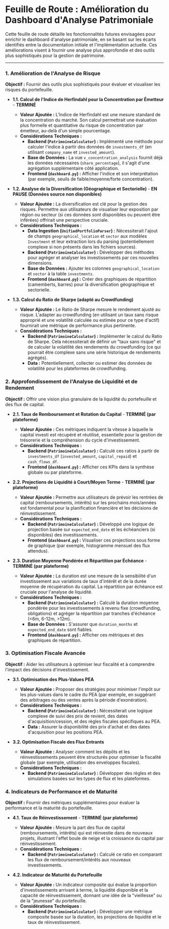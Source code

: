# Feuille de Route : Amélioration du Dashboard d'Analyse Patrimoniale

Cette feuille de route détaille les fonctionnalités futures envisagées pour enrichir le dashboard d'analyse patrimoniale, en se basant sur les écarts identifiés entre la documentation initiale et l'implémentation actuelle. Ces améliorations visent à fournir une analyse plus approfondie et des outils plus sophistiqués pour la gestion de patrimoine.

---

### 1. Amélioration de l'Analyse de Risque

**Objectif :** Fournir des outils plus sophistiqués pour évaluer et visualiser les risques du portefeuille.

*   **1.1. Calcul de l'Indice de Herfindahl pour la Concentration par Émetteur** - **TERMINÉ**
    *   **Valeur Ajoutée :** L'Indice de Herfindahl est une mesure standard de la concentration du marché. Son calcul permettrait une évaluation plus formelle et quantitative du risque de concentration par émetteur, au-delà d'un simple pourcentage.
    *   **Considérations Techniques :**
        *   **Backend (`PatrimoineCalculator`) :** Implémenté une méthode pour calculer l'indice à partir des données de `investments_df` (en utilisant `company_name` et `invested_amount`).
        *   **Base de Données :** La vue `v_concentration_analysis` fournit déjà les données nécessaires (`share_percentage`), il s'agit d'une agrégation supplémentaire côté application.
        *   **Frontend (`dashboard.py`) :** Afficher l'indice et son interprétation (par exemple, seuils de faible/moyenne/forte concentration).

*   **1.2. Analyse de la Diversification (Géographique et Sectorielle)** - **EN PAUSE (Données source non disponibles)**
    *   **Valeur Ajoutée :** La diversification est clé pour la gestion des risques. Permettre aux utilisateurs de visualiser leur exposition par région ou secteur (si ces données sont disponibles ou peuvent être inférées) offrirait une perspective cruciale.
    *   **Considérations Techniques :**
        *   **Data Ingestion (`UnifiedPortfolioParser`) :** Nécessiterait l'ajout de champs `geographical_location` et `sector` aux modèles `Investment` et leur extraction lors du parsing (potentiellement complexe si non présents dans les fichiers sources).
        *   **Backend (`PatrimoineCalculator`) :** Développer des méthodes pour agréger et analyser les investissements par ces nouvelles dimensions.
        *   **Base de Données :** Ajouter les colonnes `geographical_location` et `sector` à la table `investments`.
        *   **Frontend (`dashboard.py`) :** Créer des graphiques de répartition (camemberts, barres) pour la diversification géographique et sectorielle.

*   **1.3. Calcul du Ratio de Sharpe (adapté au Crowdfunding)**
    *   **Valeur Ajoutée :** Le Ratio de Sharpe mesure le rendement ajusté au risque. L'adapter au crowdfunding (en utilisant un taux sans risque approprié et une volatilité calculée ou estimée pour ce type d'actif) fournirait une métrique de performance plus pertinente.
    *   **Considérations Techniques :**
        *   **Backend (`PatrimoineCalculator`) :** Implémenter le calcul du Ratio de Sharpe. Cela nécessiterait de définir un "taux sans risque" et de calculer la volatilité des rendements du crowdfunding (ce qui pourrait être complexe sans une série historique de rendements agrégés).
        *   **Data :** Potentiellement, collecter ou estimer des données de volatilité pour les plateformes de crowdfunding.

### 2. Approfondissement de l'Analyse de Liquidité et de Rendement

**Objectif :** Offrir une vision plus granulaire de la liquidité du portefeuille et des flux de capital.

*   **2.1. Taux de Remboursement et Rotation du Capital** - **TERMINÉ (par plateforme)**
    *   **Valeur Ajoutée :** Ces métriques indiquent la vitesse à laquelle le capital investi est récupéré et réutilisé, essentielle pour la gestion de trésorerie et la compréhension du cycle d'investissement.
    *   **Considérations Techniques :**
        *   **Backend (`PatrimoineCalculator`) :** Calculé ces ratios à partir de `investments_df` (`invested_amount`, `capital_repaid`) et `cash_flows_df`.
        *   **Frontend (`dashboard.py`) :** Afficher ces KPIs dans la synthèse globale ou par plateforme.

*   **2.2. Projections de Liquidité à Court/Moyen Terme** - **TERMINÉ (par plateforme)**
    *   **Valeur Ajoutée :** Permettre aux utilisateurs de prévoir les rentrées de capital (remboursements, intérêts) sur les prochains mois/années est fondamental pour la planification financière et les décisions de réinvestissement.
    *   **Considérations Techniques :**
        *   **Backend (`PatrimoineCalculator`) :** Développé une logique de projection basée sur `expected_end_date` et les échéanciers (si disponibles) des investissements.
        *   **Frontend (`dashboard.py`) :** Visualiser ces projections sous forme de graphique (par exemple, histogramme mensuel des flux attendus).

*   **2.3. Duration Moyenne Pondérée et Répartition par Échéance** - **TERMINÉ (par plateforme)**
    *   **Valeur Ajoutée :** La duration est une mesure de la sensibilité d'un investissement aux variations de taux d'intérêt et de la durée moyenne de récupération du capital. La répartition par échéance est cruciale pour l'analyse de liquidité.
    *   **Considérations Techniques :**
        *   **Backend (`PatrimoineCalculator`) :** Calculé la duration moyenne pondérée pour les investissements à revenu fixe (crowdfunding, obligations) et agréger la répartition par tranches d'échéance (<6m, 6-12m, >12m).
        *   **Base de Données :** S'assurer que `duration_months` et `expected_end_date` sont fiables.
        *   **Frontend (`dashboard.py`) :** Afficher ces métriques et des graphiques de répartition.

### 3. Optimisation Fiscale Avancée

**Objectif :** Aider les utilisateurs à optimiser leur fiscalité et à comprendre l'impact des décisions d'investissement.

*   **3.1. Optimisation des Plus-Values PEA**
    *   **Valeur Ajoutée :** Proposer des stratégies pour minimiser l'impôt sur les plus-values dans le cadre du PEA (par exemple, en suggérant des arbitrages ou des ventes après la période d'exonération).
    *   **Considérations Techniques :**
        *   **Backend (`PatrimoineCalculator`) :** Nécessiterait une logique complexe de suivi des prix de revient, des dates d'acquisition/cession, et des règles fiscales spécifiques au PEA.
        *   **Data :** Assurer la disponibilité des prix d'achat et des dates d'acquisition pour les positions PEA.

*   **3.2. Optimisation Fiscale des Flux Entrants**
    *   **Valeur Ajoutée :** Analyser comment les dépôts et les réinvestissements peuvent être structurés pour optimiser la fiscalité globale (par exemple, utilisation des enveloppes fiscales).
    *   **Considérations Techniques :**
        *   **Backend (`PatrimoineCalculator`) :** Développer des règles et des simulations basées sur les types de flux et les plateformes.

### 4. Indicateurs de Performance et de Maturité

**Objectif :** Fournir des métriques supplémentaires pour évaluer la performance et la maturité du portefeuille.

*   **4.1. Taux de Réinvestissement** - **TERMINÉ (par plateforme)**
    *   **Valeur Ajoutée :** Mesure la part des flux de capital (remboursements, intérêts) qui est réinvestie dans de nouveaux projets, illustrant l'effet boule de neige et la croissance du capital par réinvestissement.
    *   **Considérations Techniques :**
        *   **Backend (`PatrimoineCalculator`) :** Calculé ce ratio en comparant les flux de remboursement/intérêts aux nouveaux investissements.

*   **4.2. Indicateur de Maturité du Portefeuille**
    *   **Valeur Ajoutée :** Un indicateur composite qui évalue la proportion d'investissements arrivant à terme, la liquidité disponible et la capacité de réinvestissement, donnant une idée de la "vieillesse" ou de la "jeunesse" du portefeuille.
    *   **Considérations Techniques :**
        *   **Backend (`PatrimoineCalculator`) :** Développer une métrique composite basée sur la duration, les projections de liquidité et le taux de réinvestissement.
